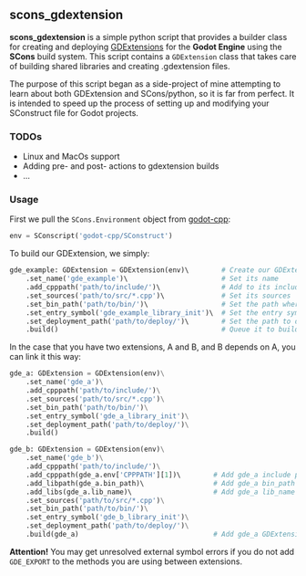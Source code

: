 ## scons_gdextension

**scons_gdextension** is a simple python script that provides a builder class for creating and deploying [GDExtensions](https://docs.godotengine.org/en/stable/tutorials/scripting/gdextension/what_is_gdextension.html) for the **Godot Engine** using the **SCons** build system.
This script contains a `GDExtension` class that takes care of building shared libraries and creating .gdextension files.

The purpose of this script began as a side-project of mine attempting to learn about both GDExtension and SCons/python, so it is far from perfect. It is intended to speed up the process of setting up and modifying your SConstruct file for Godot projects. 


### TODOs
- Linux and MacOs support
- Adding pre- and post- actions to gdextension builds
- ...


### Usage
First we pull the `SCons.Environment` object from [godot-cpp](https://github.com/godotengine/godot-cpp):
```python
env = SConscript('godot-cpp/SConstruct')
```

To build our GDExtension, we simply:
```python
gde_example: GDExtension = GDExtension(env)\        # Create our GDExtension object
    .set_name('gde_example')\                       # Set its name
    .add_cpppath('path/to/include/')\               # Add to its include path
    .set_sources('path/to/src/*.cpp')\              # Set its sources
    .set_bin_path('path/to/bin/')\                  # Set the path where our shared library (.dll, .so) will be compiled
    .set_entry_symbol('gde_example_library_init')\  # Set the entry symbol needed for our .gdextension file
    .set_deployment_path('path/to/deploy/')\        # Set the path to deploy our .gdextension file
    .build()                                        # Queue it to build
```

In the case that you have two extensions, A and B, and B depends on A, you can link it this way:
```python
gde_a: GDExtension = GDExtension(env)\
    .set_name('gde_a')\
    .add_cpppath('path/to/include/')\
    .set_sources('path/to/src/*.cpp')\
    .set_bin_path('path/to/bin/')\
    .set_entry_symbol('gde_a_library_init')\
    .set_deployment_path('path/to/deploy/')\
    .build()

gde_b: GDExtension = GDExtension(env)\
    .set_name('gde_b')\
    .add_cpppath('path/to/include/')\
    .add_cpppath(gde_a.env['CPPPATH'][1])\        # Add gde_a include path
    .add_libpath(gde_a.bin_path)\                 # Add gde_a bin_path to lib_path (to find .lib)
    .add_libs(gde_a.lib_name)\                    # Add gde_a lib_name to libs
    .set_sources('path/to/src/*.cpp')\
    .set_bin_path('path/to/bin/')\
    .set_entry_symbol('gde_b_library_init')\
    .set_deployment_path('path/to/deploy/')\
    .build(gde_a)                                 # Add gde_a GDExtension to mark it as dependency
```
**Attention!** You may get unresolved external symbol errors if you do not add `GDE_EXPORT` to the methods you are using between extensions.
